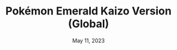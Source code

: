 ---
layout: gba
title: "Pokémon Emerald Kaizo Version (Global)"
categories:
 - approved
 - gba
 - universal
 - safe
tags:
- pokemon
- rpg
date: May 11, 2023
permalink: /games/pokemon-emerald-kaizo/play/details
publisher: (Not) Gamefreak
gid: pokemon-emerald-kaizo
---